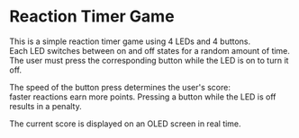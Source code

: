 # Reaction Timer Game

This is a simple reaction timer game using 4 LEDs and 4 buttons.  
Each LED switches between on and off states for a random amount of time.  
The user must press the corresponding button while the LED is on to turn it off.

The speed of the button press determines the user's score:  
faster reactions earn more points. Pressing a button while the LED is off results in a penalty.

The current score is displayed on an OLED screen in real time.
